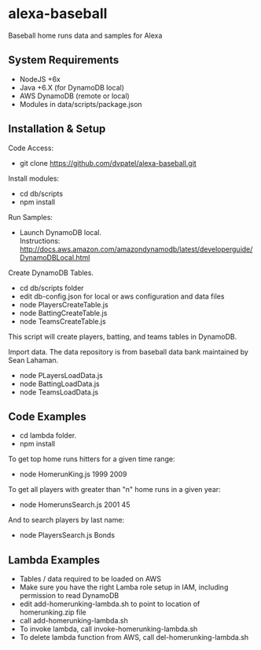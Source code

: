 # alexa-baseball
Baseball home runs data and samples for Alexa

## System Requirements
*  NodeJS +6x
*  Java +6.X (for DynamoDB local)
*  AWS DynamoDB (remote or local)
*  Modules in data/scripts/package.json

## Installation & Setup
Code Access:  
*  git clone https://github.com/dvpatel/alexa-baseball.git

Install modules:  
*  cd db/scripts
*  npm install
	
Run Samples:  
*  Launch DynamoDB local.  
Instructions:  http://docs.aws.amazon.com/amazondynamodb/latest/developerguide/DynamoDBLocal.html

Create DynamoDB Tables.
*  cd db/scripts folder
*  edit db-config.json for local or aws configuration and data files
*  node PlayersCreateTable.js
*  node BattingCreateTable.js
*  node TeamsCreateTable.js

This script will create players, batting, and teams tables in DynamoDB. 

Import data.  The data repository is from baseball data bank maintained by Sean Lahaman.
*  node PLayersLoadData.js
*  node BattingLoadData.js
*  node TeamsLoadData.js

## Code Examples

*  cd lambda folder.
*  npm install

To get top home runs hitters for a given time range:
*  node HomerunKing.js 1999 2009

To get all players with greater than "n" home runs in a given year:  
*  node HomerunsSearch.js 2001 45

And to search players by last name:
*  node PlayersSearch.js Bonds

## Lambda Examples
*  Tables / data required to be loaded on AWS
*  Make sure you have the right Lamba role setup in IAM, including permission to read DynamoDB
*  edit add-homerunking-lambda.sh to point to location of homerunking.zip file
*  call add-homerunking-lambda.sh
*  To invoke lambda, call invoke-homerunking-lambda.sh
*  To delete lambda function from AWS, call del-homerunking-lambda.sh